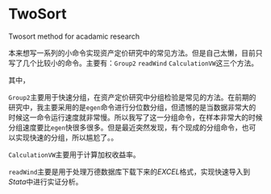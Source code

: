 # TwoSort
Twosort method for acadamic research

本来想写一系列的小命令实现资产定价研究中的常见方法。但是自己太懒，目前只写了几个比较小的命令。主要有：`Group2` `readWind` `CalculationVW`这三个方法。  

其中，

`Group2`主要用于快速分组，在资产定价研究中分组检验是常见的方法。在前期的研究中，我主要采用的是`egen`命令进行分位数分组，但遗憾的是当数据非常大的时候这一命令运行速度就非常慢。所以我写了这一分组命令，在样本非常大的时候分组速度要比`egen`快很多很多。但是最近突然发现，有个现成的分组命令，也可以实现快速的分组，所以尴尬了。。  

`CalculationVW`主要用于计算加权收益率。  

`readWind`主要是用于处理万德数据库下载下来的*EXCEL*格式，实现快速导入到*Stata*中进行实证分析。
